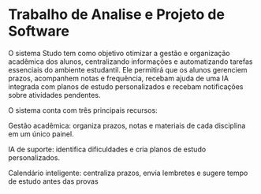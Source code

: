 # Trabalho de Analise e Projeto de Software
O sistema Studo tem como objetivo otimizar a gestão e organização acadêmica dos alunos, centralizando informações e automatizando tarefas essenciais do ambiente estudantil. Ele permitirá que os alunos gerenciem prazos, acompanhem notas e frequência, recebam ajuda de uma IA integrada com planos de estudo personalizados e recebam notificações sobre atividades pendentes. 

O sistema conta com três principais recursos: 

Gestão acadêmica: organiza prazos, notas e materiais de cada disciplina em um único painel. 

IA de suporte: identifica dificuldades e cria planos de estudo personalizados. 

Calendário inteligente: centraliza prazos, envia lembretes e sugere tempo de estudo antes das provas 
